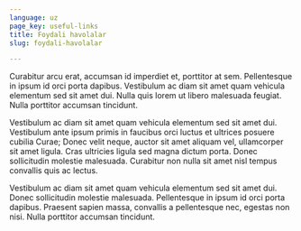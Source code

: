 ```yaml
---
language: uz
page_key: useful-links
title: Foydali havolalar
slug: foydali-havolalar

---
```

Curabitur arcu erat, accumsan id imperdiet et, porttitor at sem. Pellentesque in ipsum id orci porta dapibus. Vestibulum ac diam sit amet quam vehicula elementum sed sit amet dui. Nulla quis lorem ut libero malesuada feugiat. Nulla porttitor accumsan tincidunt.

Vestibulum ac diam sit amet quam vehicula elementum sed sit amet dui. Vestibulum ante ipsum primis in faucibus orci luctus et ultrices posuere cubilia Curae; Donec velit neque, auctor sit amet aliquam vel, ullamcorper sit amet ligula. Cras ultricies ligula sed magna dictum porta. Donec sollicitudin molestie malesuada. Curabitur non nulla sit amet nisl tempus convallis quis ac lectus.

Vestibulum ac diam sit amet quam vehicula elementum sed sit amet dui. Donec sollicitudin molestie malesuada. Pellentesque in ipsum id orci porta dapibus. Praesent sapien massa, convallis a pellentesque nec, egestas non nisi. Nulla porttitor accumsan tincidunt.